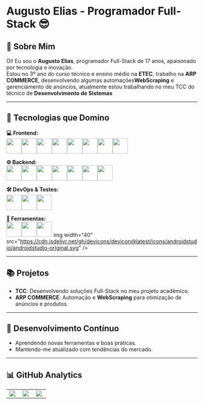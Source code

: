 # Augusto Elias - Programador Full-Stack 😎

## 👋 Sobre Mim
Oi! Eu sou o **Augusto Elias**, programador Full-Stack de 17 anos, apaixonado por tecnologia e inovação.  
Estou no 3º ano do curso técnico e ensino médio na **ETEC**, trabalho na **ARP COMMERCE**, desenvolvendo algumas automações**WebScraping** e gerenciamento de anúncios, atualmente estou trabalhando no meu TCC do técnico de **Desenvolvimento de Sistemas**

---

## 🚀 Tecnologias que Domino

**💻 Frontend:**  
<img width="40" src="https://cdn.jsdelivr.net/gh/devicons/devicon@latest/icons/html5/html5-original-wordmark.svg" /><img width="40" src="https://cdn.jsdelivr.net/gh/devicons/devicon@latest/icons/css3/css3-original-wordmark.svg" /><img width="40" src="https://cdn.jsdelivr.net/gh/devicons/devicon@latest/icons/javascript/javascript-original.svg" /><img width="40" src="https://cdn.jsdelivr.net/gh/devicons/devicon@latest/icons/react/react-original.svg" /><img width="40" src="https://cdn.jsdelivr.net/gh/devicons/devicon@latest/icons/nextjs/nextjs-original.svg" /><img width="40" src="https://cdn.jsdelivr.net/gh/devicons/devicon@latest/icons/tailwindcss/tailwindcss-original.svg" /><img width="40" src="https://cdn.jsdelivr.net/gh/devicons/devicon@latest/icons/sass/sass-original.svg" /><img width="40" src="https://cdn.jsdelivr.net/gh/devicons/devicon@latest/icons/vitejs/vitejs-original.svg" />  

**⚙️ Backend:**  
<img width="40" src="https://cdn.jsdelivr.net/gh/devicons/devicon@latest/icons/python/python-original.svg" /><img width="40" src="https://cdn.jsdelivr.net/gh/devicons/devicon@latest/icons/fastapi/fastapi-original.svg" /><img width="40" src="https://cdn.jsdelivr.net/gh/devicons/devicon@latest/icons/nodejs/nodejs-original-wordmark.svg" /><img width="40" src="https://cdn.jsdelivr.net/gh/devicons/devicon@latest/icons/express/express-original.svg" /><img width="40" src="https://cdn.jsdelivr.net/gh/devicons/devicon@latest/icons/postgresql/postgresql-original-wordmark.svg" /><img width="40" src="https://cdn.jsdelivr.net/gh/devicons/devicon@latest/icons/mysql/mysql-original-wordmark.svg" /><img width="40" src="https://cdn.jsdelivr.net/gh/devicons/devicon@latest/icons/mongodb/mongodb-original-wordmark.svg" />  

**🛠️ DevOps & Testes:**  
<img width="40" src="https://cdn.jsdelivr.net/gh/devicons/devicon@latest/icons/docker/docker-original.svg" /><img width="40" src="https://cdn.jsdelivr.net/gh/devicons/devicon@latest/icons/jest/jest-plain.svg" /><img width="40" src="https://cdn.jsdelivr.net/gh/devicons/devicon@latest/icons/selenium/selenium-original.svg" />  

**🧰 Ferramentas:**  
<img width="40" src="https://cdn.jsdelivr.net/gh/devicons/devicon@latest/icons/vscode/vscode-original.svg" /><img width="40" src="https://cdn.jsdelivr.net/gh/devicons/devicon@latest/icons/visualstudio/visualstudio-plain.svg" /><img width="40" src="https://cdn.jsdelivr.net/gh/devicons/devicon@latest/icons/postman/postman-plain.svg" /> img width="40" src="https://cdn.jsdelivr.net/gh/devicons/devicon@latest/icons/androidstudio/androidstudio-original.svg" />  

---

## 📚 Projetos
- **TCC**: Desenvolvendo soluções Full-Stack no meu projeto acadêmico.  
- **ARP COMMERCE**: Automação e **WebScraping** para otimização de anúncios e produtos.  

---

## 🌱 Desenvolvimento Contínuo
- Aprendendo novas ferramentas e boas práticas.  
- Mantendo-me atualizado com tendências do mercado.  

---

## 📊 GitHub Analytics

<table>
<tr>
<td>
<img align="left" src="https://github-readme-stats.vercel.app/api?username=Dotzin&theme=dark&hide_border=false&include_all_commits=true" />
</td>
<td>
<img align="left" src="https://github-readme-stats.vercel.app/api/top-langs/?username=Dotzin&theme=dark&hide_border=false&include_all_commits=true&count_private=true&layout=compact" />
</td>
<td>
<img align="left" src="https://github-readme-streak-stats.herokuapp.com/?user=Dotzin&theme=dark&hide_border=false" />
</td>
</tr>
</table>
